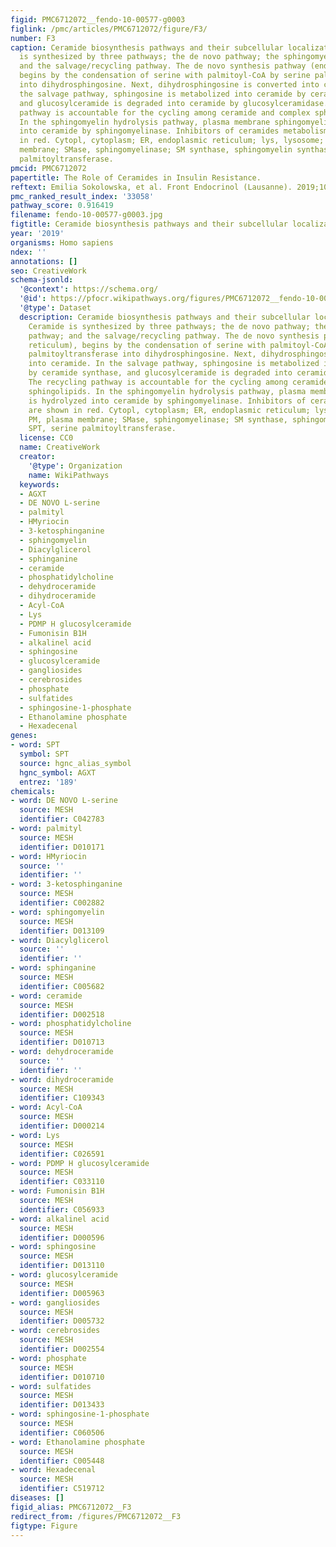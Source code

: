 ```yaml
---
figid: PMC6712072__fendo-10-00577-g0003
figlink: /pmc/articles/PMC6712072/figure/F3/
number: F3
caption: Ceramide biosynthesis pathways and their subcellular localization. Ceramide
  is synthesized by three pathways; the de novo pathway; the sphingomyelin pathway;
  and the salvage/recycling pathway. The de novo synthesis pathway (endoplasmic reticulum),
  begins by the condensation of serine with palmitoyl-CoA by serine palmitoyltransferase
  into dihydrosphingosine. Next, dihydrosphingosine is converted into ceramide. In
  the salvage pathway, sphingosine is metabolized into ceramide by ceramide synthase,
  and glucosylceramide is degraded into ceramide by glucosylceramidase. The recycling
  pathway is accountable for the cycling among ceramide and complex sphingolipids.
  In the sphingomyelin hydrolysis pathway, plasma membrane sphingomyelin is hydrolyzed
  into ceramide by sphingomyelinase. Inhibitors of ceramides metabolism are shown
  in red. Cytopl, cytoplasm; ER, endoplasmic reticulum; lys, lysosome; PM, plasma
  membrane; SMase, sphingomyelinase; SM synthase, sphingomyelin synthase; SPT, serine
  palmitoyltransferase.
pmcid: PMC6712072
papertitle: The Role of Ceramides in Insulin Resistance.
reftext: Emilia Sokolowska, et al. Front Endocrinol (Lausanne). 2019;10:577.
pmc_ranked_result_index: '33058'
pathway_score: 0.916419
filename: fendo-10-00577-g0003.jpg
figtitle: Ceramide biosynthesis pathways and their subcellular localization
year: '2019'
organisms: Homo sapiens
ndex: ''
annotations: []
seo: CreativeWork
schema-jsonld:
  '@context': https://schema.org/
  '@id': https://pfocr.wikipathways.org/figures/PMC6712072__fendo-10-00577-g0003.html
  '@type': Dataset
  description: Ceramide biosynthesis pathways and their subcellular localization.
    Ceramide is synthesized by three pathways; the de novo pathway; the sphingomyelin
    pathway; and the salvage/recycling pathway. The de novo synthesis pathway (endoplasmic
    reticulum), begins by the condensation of serine with palmitoyl-CoA by serine
    palmitoyltransferase into dihydrosphingosine. Next, dihydrosphingosine is converted
    into ceramide. In the salvage pathway, sphingosine is metabolized into ceramide
    by ceramide synthase, and glucosylceramide is degraded into ceramide by glucosylceramidase.
    The recycling pathway is accountable for the cycling among ceramide and complex
    sphingolipids. In the sphingomyelin hydrolysis pathway, plasma membrane sphingomyelin
    is hydrolyzed into ceramide by sphingomyelinase. Inhibitors of ceramides metabolism
    are shown in red. Cytopl, cytoplasm; ER, endoplasmic reticulum; lys, lysosome;
    PM, plasma membrane; SMase, sphingomyelinase; SM synthase, sphingomyelin synthase;
    SPT, serine palmitoyltransferase.
  license: CC0
  name: CreativeWork
  creator:
    '@type': Organization
    name: WikiPathways
  keywords:
  - AGXT
  - DE NOVO L-serine
  - palmityl
  - HMyriocin
  - 3-ketosphinganine
  - sphingomyelin
  - Diacylglicerol
  - sphinganine
  - ceramide
  - phosphatidylcholine
  - dehydroceramide
  - dihydroceramide
  - Acyl-CoA
  - Lys
  - PDMP H glucosylceramide
  - Fumonisin B1H
  - alkalinel acid
  - sphingosine
  - glucosylceramide
  - gangliosides
  - cerebrosides
  - phosphate
  - sulfatides
  - sphingosine-1-phosphate
  - Ethanolamine phosphate
  - Hexadecenal
genes:
- word: SPT
  symbol: SPT
  source: hgnc_alias_symbol
  hgnc_symbol: AGXT
  entrez: '189'
chemicals:
- word: DE NOVO L-serine
  source: MESH
  identifier: C042783
- word: palmityl
  source: MESH
  identifier: D010171
- word: HMyriocin
  source: ''
  identifier: ''
- word: 3-ketosphinganine
  source: MESH
  identifier: C002882
- word: sphingomyelin
  source: MESH
  identifier: D013109
- word: Diacylglicerol
  source: ''
  identifier: ''
- word: sphinganine
  source: MESH
  identifier: C005682
- word: ceramide
  source: MESH
  identifier: D002518
- word: phosphatidylcholine
  source: MESH
  identifier: D010713
- word: dehydroceramide
  source: ''
  identifier: ''
- word: dihydroceramide
  source: MESH
  identifier: C109343
- word: Acyl-CoA
  source: MESH
  identifier: D000214
- word: Lys
  source: MESH
  identifier: C026591
- word: PDMP H glucosylceramide
  source: MESH
  identifier: C033110
- word: Fumonisin B1H
  source: MESH
  identifier: C056933
- word: alkalinel acid
  source: MESH
  identifier: D000596
- word: sphingosine
  source: MESH
  identifier: D013110
- word: glucosylceramide
  source: MESH
  identifier: D005963
- word: gangliosides
  source: MESH
  identifier: D005732
- word: cerebrosides
  source: MESH
  identifier: D002554
- word: phosphate
  source: MESH
  identifier: D010710
- word: sulfatides
  source: MESH
  identifier: D013433
- word: sphingosine-1-phosphate
  source: MESH
  identifier: C060506
- word: Ethanolamine phosphate
  source: MESH
  identifier: C005448
- word: Hexadecenal
  source: MESH
  identifier: C519712
diseases: []
figid_alias: PMC6712072__F3
redirect_from: /figures/PMC6712072__F3
figtype: Figure
---
```

